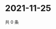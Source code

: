# 2021-11-25

共 0 条

<!-- BEGIN WEIBO -->
<!-- 最后更新时间 Thu Nov 25 2021 15:09:35 GMT+0800 (China Standard Time) -->

<!-- END WEIBO -->
